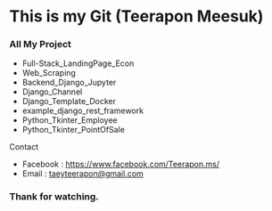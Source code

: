# This is my Git (Teerapon Meesuk)

### All My Project
- Full-Stack_LandingPage_Econ
- Web_Scraping
- Backend_Django_Jupyter
- Django_Channel
- Django_Template_Docker
- example_django_rest_framework
- Python_Tkinter_Employee
- Python_Tkinter_PointOfSale



Contact

- Facebook : https://www.facebook.com/Teerapon.ms/
- Email : taeyteerapon@gmail.com

### Thank for watching.
